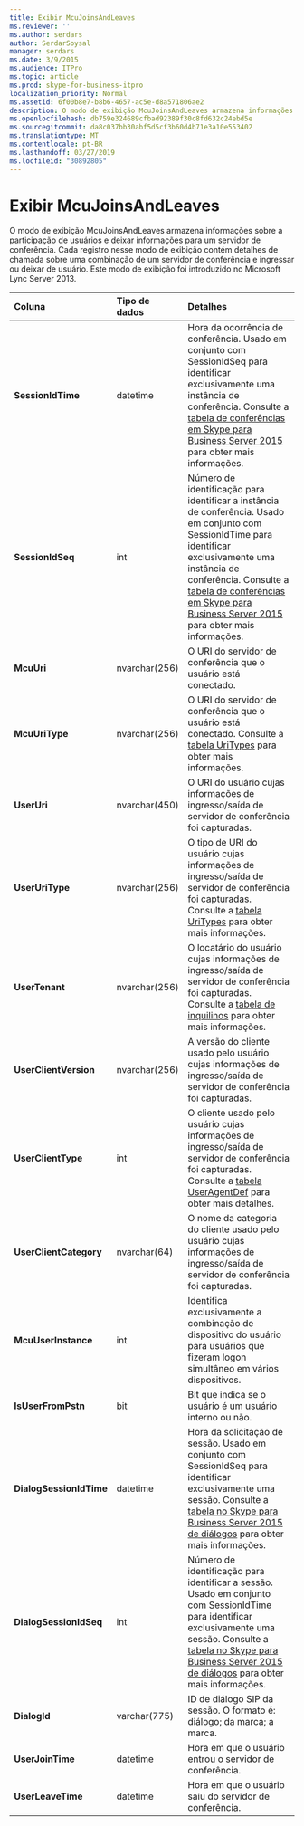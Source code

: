 ```yaml
---
title: Exibir McuJoinsAndLeaves
ms.reviewer: ''
ms.author: serdars
author: SerdarSoysal
manager: serdars
ms.date: 3/9/2015
ms.audience: ITPro
ms.topic: article
ms.prod: skype-for-business-itpro
localization_priority: Normal
ms.assetid: 6f00b8e7-b8b6-4657-ac5e-d8a571806ae2
description: O modo de exibição McuJoinsAndLeaves armazena informações sobre a participação de usuários e deixar informações para um servidor de conferência. Cada registro nesse modo de exibição contém detalhes de chamada sobre uma combinação de um servidor de conferência e ingressar ou deixar de usuário. Este modo de exibição foi introduzido no Microsoft Lync Server 2013.
ms.openlocfilehash: db759e324689cfbad92389f30c8fd632c24ebd5e
ms.sourcegitcommit: da8c037bb30abf5d5cf3b60d4b71e3a10e553402
ms.translationtype: MT
ms.contentlocale: pt-BR
ms.lasthandoff: 03/27/2019
ms.locfileid: "30892805"
---
```

# <a name="mcujoinsandleaves-view"></a>Exibir McuJoinsAndLeaves
 
O modo de exibição McuJoinsAndLeaves armazena informações sobre a participação de usuários e deixar informações para um servidor de conferência. Cada registro nesse modo de exibição contém detalhes de chamada sobre uma combinação de um servidor de conferência e ingressar ou deixar de usuário. Este modo de exibição foi introduzido no Microsoft Lync Server 2013.
  
|**Coluna**|**Tipo de dados**|**Detalhes**|
|:-----|:-----|:-----|
|**SessionIdTime** <br/> |datetime  <br/> |Hora da ocorrência de conferência. Usado em conjunto com SessionIdSeq para identificar exclusivamente uma instância de conferência. Consulte a [tabela de conferências em Skype para Business Server 2015](conferences.md) para obter mais informações. <br/> |
|**SessionIdSeq** <br/> |int  <br/> |Número de identificação para identificar a instância de conferência. Usado em conjunto com SessionIdTime para identificar exclusivamente uma instância de conferência. Consulte a [tabela de conferências em Skype para Business Server 2015](conferences.md) para obter mais informações. <br/> |
|**McuUri** <br/> |nvarchar(256)  <br/> |O URI do servidor de conferência que o usuário está conectado.  <br/> |
|**McuUriType** <br/> |nvarchar(256)  <br/> |O URI do servidor de conferência que o usuário está conectado. Consulte a [tabela UriTypes](uritypes.md) para obter mais informações. <br/> |
|**UserUri** <br/> |nvarchar(450)  <br/> |O URI do usuário cujas informações de ingresso/saída de servidor de conferência foi capturadas.  <br/> |
|**UserUriType** <br/> |nvarchar(256)  <br/> |O tipo de URI do usuário cujas informações de ingresso/saída de servidor de conferência foi capturadas. Consulte a [tabela UriTypes](uritypes.md) para obter mais informações. <br/> |
|**UserTenant** <br/> |nvarchar(256)  <br/> |O locatário do usuário cujas informações de ingresso/saída de servidor de conferência foi capturadas. Consulte a [tabela de inquilinos](tenants.md) para obter mais informações. <br/> |
|**UserClientVersion** <br/> |nvarchar(256)  <br/> |A versão do cliente usado pelo usuário cujas informações de ingresso/saída de servidor de conferência foi capturadas.  <br/> |
|**UserClientType** <br/> |int  <br/> |O cliente usado pelo usuário cujas informações de ingresso/saída de servidor de conferência foi capturadas. Consulte a [tabela UserAgentDef](useragentdef.md) para obter mais detalhes. <br/> |
|**UserClientCategory** <br/> |nvarchar(64)  <br/> |O nome da categoria do cliente usado pelo usuário cujas informações de ingresso/saída de servidor de conferência foi capturadas.  <br/> |
|**McuUserInstance** <br/> |int  <br/> |Identifica exclusivamente a combinação de dispositivo do usuário para usuários que fizeram logon simultâneo em vários dispositivos.  <br/> |
|**IsUserFromPstn** <br/> |bit  <br/> |Bit que indica se o usuário é um usuário interno ou não.  <br/> |
|**DialogSessionIdTime** <br/> |datetime  <br/> |Hora da solicitação de sessão. Usado em conjunto com SessionIdSeq para identificar exclusivamente uma sessão. Consulte a [tabela no Skype para Business Server 2015 de diálogos](dialogs.md) para obter mais informações. <br/> |
|**DialogSessionIdSeq** <br/> |int  <br/> |Número de identificação para identificar a sessão. Usado em conjunto com SessionIdTime para identificar exclusivamente uma sessão. Consulte a [tabela no Skype para Business Server 2015 de diálogos](dialogs.md) para obter mais informações. <br/> |
|**DialogId** <br/> |varchar(775)  <br/> |ID de diálogo SIP da sessão. O formato é: diálogo; da marca; a marca.  <br/> |
|**UserJoinTime** <br/> |datetime  <br/> |Hora em que o usuário entrou o servidor de conferência.  <br/> |
|**UserLeaveTime** <br/> |datetime  <br/> |Hora em que o usuário saiu do servidor de conferência.  <br/> |
   

